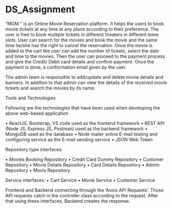# DS_Assignment
“MGM “ is an Online Movie Reservation platform. It helps the users to book movie tickets at any time at any place according to their preference. The user is free to book multiple tickets in different theaters in different tome slots. User can search for the movies and book the movie and the same time he/she has the right to cancel the reservation.
Once the movie is added to the cart the user can add the number of tickets, select the date and time to the movies. Then the user can proceed to the payment process and give the Credit/ Debit card details and confirm payment. Once the payment is done, a conformation email given by the user.

The admin team is responsible to add/update and delete movie details and banners. In addition to that admin can view the details of the received movie tickets and search the movies by its name.  

Tools and Technologies 

Following are the technologies that have been used when developing the above web-based application

•	ReactJS, Bootstrap, VS code used as the frontend framework
•	REST API (Node JS, Express JS, Postman) used as the backend framework
•	MongoDB used as the database
•	Node mailer online E-mail testing and configuring service as the E-mail sending service
•	JSON Web Token
  
 Repository type interfaces:
 
•	Movies Booking Repository
•	Credit Card Dummy Repository 
•	Customer Repository 
•	Movie Details Repository 
•	Card Details Repository
•	Admin Repository
•	Movie Repository

Service interfaces: 
•	Cart Service 
•	Movie Service
•	Customer Service

Frontend and Backend connecting through the ‘Axios API Requests’. Those API requests catch in the controller class according to the request. After that using these interfaces, Backend creates the response.
